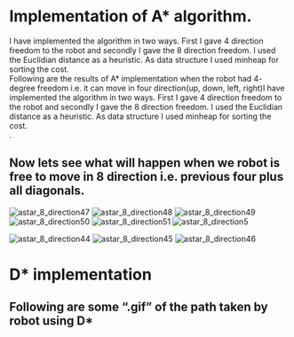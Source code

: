 # Implementation of A* algorithm.

I have implemented the algorithm in two ways. First I gave 4 direction
freedom to the robot and secondly I gave the 8 direction freedom. I used
the Euclidian distance as a heuristic. As data structure I used minheap for
sorting the cost.<br>
Following are the results of A* implementation when the robot had 4-
degree freedom i.e. it can move in four direction(up, down, left, right)I have implemented the algorithm in two ways. First I gave 4 direction
freedom to the robot and secondly I gave the 8 direction freedom. I used
the Euclidian distance as a heuristic. As data structure I used minheap for
sorting the cost.<br>
.

## Now lets see what will happen when we robot is free to move in 8 direction i.e. previous four plus all diagonals.

![astar_8_direction47](https://user-images.githubusercontent.com/39759685/141655059-0bad49e6-7ef3-4478-9cef-59842e5f24c3.png)
![astar_8_direction48](https://user-images.githubusercontent.com/39759685/141655060-2e8d2cf7-caf8-4bf4-a4a7-dfdf7c404eb6.png)
![astar_8_direction49](https://user-images.githubusercontent.com/39759685/141655061-ad7bb61c-38e8-4454-b17e-9ea160a307df.png)
![astar_8_direction50](https://user-images.githubusercontent.com/39759685/141655062-004b25f3-62c7-4856-b19e-ef48c83e5dc7.png)
![astar_8_direction51](https://user-images.githubusercontent.com/39759685/141655063-a22dc1db-c490-4ffb-a599-bf2da1146299.png)
![astar_8_direction5](https://user-images.githubusercontent.com/39759685/141655065-87ec9591-745b-4046-8f21-151dd93f3826.png)


![astar_8_direction44](https://user-images.githubusercontent.com/39759685/141655120-8199cac7-6c54-4256-a972-e2a1591e31c1.png)
![astar_8_direction45](https://user-images.githubusercontent.com/39759685/141655121-8117e274-08eb-4bc4-98fd-1ec23bbc78e4.png)
![astar_8_direction46](https://user-images.githubusercontent.com/39759685/141655123-51bb6afa-c6b5-4185-8bfa-6f1917fa9dbf.png)


# D* implementation
## Following are some “.gif” of the path taken by robot using D*


